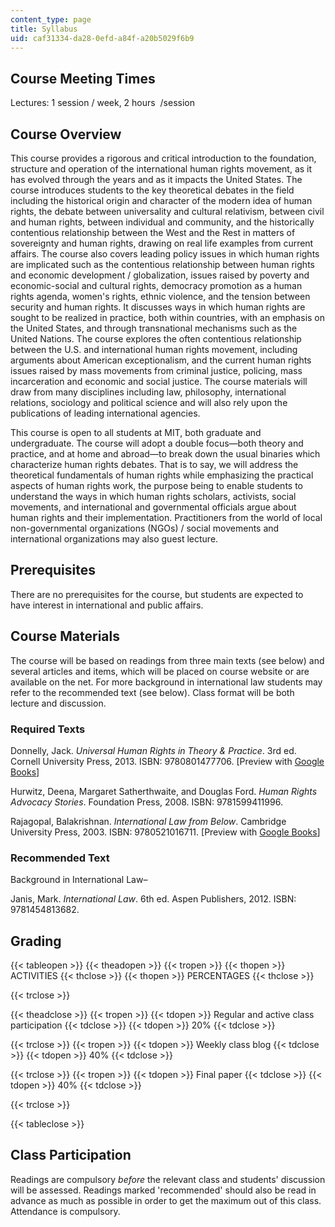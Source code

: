 ```yaml
---
content_type: page
title: Syllabus
uid: caf31334-da28-0efd-a84f-a20b5029f6b9
---
```


Course Meeting Times
--------------------

Lectures: 1 session / week, 2 hours  /session

Course Overview
---------------

This course provides a rigorous and critical introduction to the foundation, structure and operation of the international human rights movement, as it has evolved through the years and as it impacts the United States. The course introduces students to the key theoretical debates in the field including the historical origin and character of the modern idea of human rights, the debate between universality and cultural relativism, between civil and human rights, between individual and community, and the historically contentious relationship between the West and the Rest in matters of sovereignty and human rights, drawing on real life examples from current affairs. The course also covers leading policy issues in which human rights are implicated such as the contentious relationship between human rights and economic development / globalization, issues raised by poverty and economic-social and cultural rights, democracy promotion as a human rights agenda, women's rights, ethnic violence, and the tension between security and human rights. It discusses ways in which human rights are sought to be realized in practice, both within countries, with an emphasis on the United States, and through transnational mechanisms such as the United Nations. The course explores the often contentious relationship between the U.S. and international human rights movement, including arguments about American exceptionalism, and the current human rights issues raised by mass movements from criminal justice, policing, mass incarceration and economic and social justice. The course materials will draw from many disciplines including law, philosophy, international relations, sociology and political science and will also rely upon the publications of leading international agencies.

This course is open to all students at MIT, both graduate and undergraduate. The course will adopt a double focus—both theory and practice, and at home and abroad—to break down the usual binaries which characterize human rights debates. That is to say, we will address the theoretical fundamentals of human rights while emphasizing the practical aspects of human rights work, the purpose being to enable students to understand the ways in which human rights scholars, activists, social movements, and international and governmental officials argue about human rights and their implementation. Practitioners from the world of local non-governmental organizations (NGOs) / social movements and international organizations may also guest lecture.

Prerequisites
-------------

There are no prerequisites for the course, but students are expected to have interest in international and public affairs.

Course Materials
----------------

The course will be based on readings from three main texts (see below) and several articles and items, which will be placed on course website or are available on the net. For more background in international law students may refer to the recommended text (see below). Class format will be both lecture and discussion.

### Required Texts

Donnelly, Jack. _Universal Human Rights in Theory & Practice_. 3rd ed. Cornell University Press, 2013. ISBN: 9780801477706. \[Preview with [Google Books](http://books.google.com/books?id=3gVCY1P7e4MC&pg=PAfrontcover)\]

Hurwitz, Deena, Margaret Satherthwaite, and Douglas Ford. _Human Rights Advocacy Stories_. Foundation Press, 2008. ISBN: 9781599411996.

Rajagopal, Balakrishnan. _International Law from Below_. Cambridge University Press, 2003. ISBN: 9780521016711. \[Preview with [Google Books](http://books.google.com/books?id=k0Xv2IFGCAoC&pg=PAfrontcover)\]

### Recommended Text

Background in International Law–

Janis, Mark. _International Law_. 6th ed. Aspen Publishers, 2012. ISBN: 9781454813682.

Grading
-------

{{< tableopen >}}
{{< theadopen >}}
{{< tropen >}}
{{< thopen >}}
ACTIVITIES
{{< thclose >}}
{{< thopen >}}
PERCENTAGES
{{< thclose >}}

{{< trclose >}}

{{< theadclose >}}
{{< tropen >}}
{{< tdopen >}}
Regular and active class participation
{{< tdclose >}}
{{< tdopen >}}
20%
{{< tdclose >}}

{{< trclose >}}
{{< tropen >}}
{{< tdopen >}}
Weekly class blog
{{< tdclose >}}
{{< tdopen >}}
40%
{{< tdclose >}}

{{< trclose >}}
{{< tropen >}}
{{< tdopen >}}
Final paper
{{< tdclose >}}
{{< tdopen >}}
40%
{{< tdclose >}}

{{< trclose >}}

{{< tableclose >}}

Class Participation
-------------------

Readings are compulsory _before_ the relevant class and students' discussion will be assessed. Readings marked 'recommended' should also be read in advance as much as possible in order to get the maximum out of this class. Attendance is compulsory.